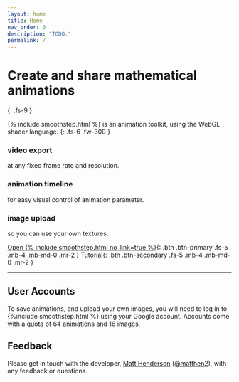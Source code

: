 ```yaml
---
layout: home
title: Home
nav_order: 0
description: "TODO."
permalink: /
---
```


# Create and share mathematical animations
{: .fs-9 }

{% include smoothstep.html %} is an animation toolkit, using the WebGL shader language.
{: .fs-6 .fw-300 }


<div class="featureList">
  <div class="card">
    <h3>video export</h3>
    <p>at any fixed frame rate and resolution.</p>
  </div>
  <div class="card">
    <h3>animation timeline</h3>
    <p>for easy visual control of animation parameter.</p>
  </div>
  <div class="card">
    <h3>image upload</h3>
    <p>so you can use your own textures.</p>
  </div>
</div>


[Open {% include smoothstep.html no_link=true %}](https://smoothstep.io/){: .btn .btn-primary .fs-5 .mb-4 .mb-md-0 .mr-2 }
[Tutorial](/tutorial){: .btn .btn-secondary .fs-5 .mb-4 .mb-md-0 .mr-2 }

---

## User Accounts

To save animations, and upload your own images, you will need to log in to {%include smoothstep.html %} using your Google account. Accounts come with a quota of 64 animations and 16 images.

## Feedback

Please get in touch with the developer, [Matt Henderson](https://matthen.com) ([@matthen2](https://twitter.com/matthen2)), with any feedback or questions.
